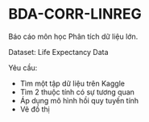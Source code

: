 # BDA-CORR-LINREG
Báo cáo môn học Phân tích dữ liệu lớn.

Dataset: Life Expectancy Data

Yêu cầu:
- Tìm một tập dữ liệu trên Kaggle
- Tìm 2 thuộc tính có sự tương quan
- Áp dụng mô hình hồi quy tuyến tính
- Vẽ đồ thị
